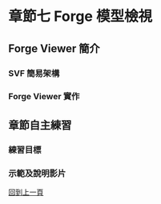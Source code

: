 # 章節七 Forge 模型檢視

## Forge Viewer 簡介

### SVF 簡易架構

### Forge Viewer 實作

## 章節自主練習

### 練習目標


### 示範及說明影片

[回到上一頁](../README.md)